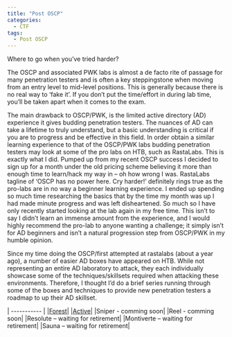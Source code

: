 ```yaml
---
title: "Post OSCP"
categories:
  - CTF
tags:
  - Post OSCP
---
```


Where to go when you’ve tried harder?

The OSCP and associated PWK labs is almost a de facto rite of passage for many penetration testers and is often a key steppingstone when moving from an entry level to mid-level positions. This is generally because there is no real way to ‘fake it’. If you don’t put the time/effort in during lab time, you’ll be taken apart when it comes to the exam.

The main drawback to OSCP/PWK, is the limited active directory (AD) experience it gives budding penetration testers. The nuances of AD can take a lifetime to truly understand, but a basic understanding is critical if you are to progress and be effective in this field. In order obtain a similar learning experience to that of the OSCP/PWK labs budding penetration testers may look at some of the pro labs on HTB, such as RastaLabs. This is exactly what I did. Pumped up from my recent OSCP success I decided to sign up for a month under the old pricing scheme believing it more than enough time to learn/hack my way in – oh how wrong I was. RastaLabs tagline of ‘OSCP has no power here. Cry harder!’ definitely rings true as the pro-labs are in no way a beginner learning experience. I ended up spending so much time researching the basics that by the time my month was up I had made minute progress and was left disheartened. So much so I have only recently started looking at the lab again in my free time. This isn’t to say I didn’t learn an immense amount from the experience, and I would highly recommend the pro-lab to anyone wanting a challenge; it simply isn’t for AD beginners and isn’t a natural progression step from OSCP/PWK in my humble opinion.

Since my time doing the OSCP/first attempted at rastalabs (about a year ago), a number of easier AD boxes have appeared on HTB. While not representing an entire AD laboratory to attack, they each individually showcase some of the techniques/skillsets required when attacking these environments. Therefore, I thought I’d do a brief series running through some of the boxes and techniques to provide new penetration testers a roadmap to up their AD skillset.

| ----------- |
|[Forest]({{site.url}}/ctf/HTBForest/)|
|[Active]({{site.url}}/ctf/HTBActive/)|
|Sniper - comming soon|
|Reel - comming soon| 
|Resolute – waiting for retirement|
|Montiverte – waiting for retirement|
|Sauna – waiting for retirement|

